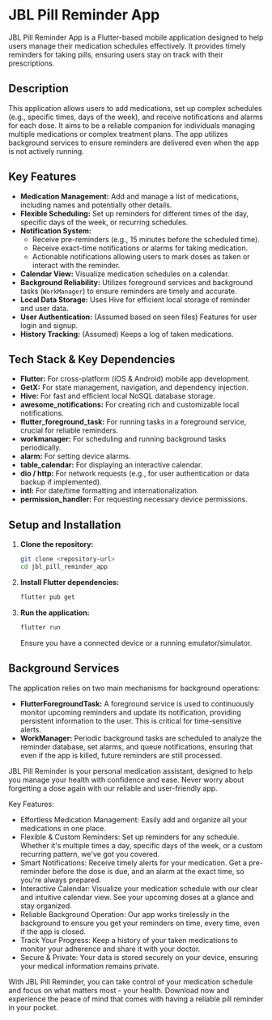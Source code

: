 # JBL Pill Reminder App

JBL Pill Reminder App is a Flutter-based mobile application designed to help users manage their
medication schedules effectively. It provides timely reminders for taking pills, ensuring users stay
on track with their prescriptions.

## Description

This application allows users to add medications, set up complex schedules (e.g., specific times,
days of the week), and receive notifications and alarms for each dose. It aims to be a reliable
companion for individuals managing multiple medications or complex treatment plans. The app utilizes
background services to ensure reminders are delivered even when the app is not actively running.

## Key Features

* **Medication Management:** Add and manage a list of medications, including names and potentially
  other details.
* **Flexible Scheduling:** Set up reminders for different times of the day, specific days of the
  week, or recurring schedules.
* **Notification System:**
    * Receive pre-reminders (e.g., 15 minutes before the scheduled time).
    * Receive exact-time notifications or alarms for taking medication.
    * Actionable notifications allowing users to mark doses as taken or interact with the reminder.
* **Calendar View:** Visualize medication schedules on a calendar.
* **Background Reliability:** Utilizes foreground services and background tasks (`WorkManager`) to
  ensure reminders are timely and accurate.
* **Local Data Storage:** Uses Hive for efficient local storage of reminder and user data.
* **User Authentication:** (Assumed based on seen files) Features for user login and signup.
* **History Tracking:** (Assumed) Keeps a log of taken medications.

## Tech Stack & Key Dependencies

* **Flutter:** For cross-platform (iOS & Android) mobile app development.
* **GetX:** For state management, navigation, and dependency injection.
* **Hive:** For fast and efficient local NoSQL database storage.
* **awesome_notifications:** For creating rich and customizable local notifications.
* **flutter_foreground_task:** For running tasks in a foreground service, crucial for reliable
  reminders.
* **workmanager:** For scheduling and running background tasks periodically.
* **alarm:** For setting device alarms.
* **table_calendar:** For displaying an interactive calendar.
* **dio / http:** For network requests (e.g., for user authentication or data backup if
  implemented).
* **intl:** For date/time formatting and internationalization.
* **permission_handler:** For requesting necessary device permissions.

## Setup and Installation

1. **Clone the repository:**
   ```bash
   git clone <repository-url>
   cd jbl_pill_reminder_app
   ```
2. **Install Flutter dependencies:**
   ```bash
   flutter pub get
   ```
3. **Run the application:**
   ```bash
   flutter run
   ```
   Ensure you have a connected device or a running emulator/simulator.

## Background Services

The application relies on two main mechanisms for background operations:

* **FlutterForegroundTask:** A foreground service is used to continuously monitor upcoming reminders
  and update its notification, providing persistent information to the user. This is critical for
  time-sensitive alerts.
* **WorkManager:** Periodic background tasks are scheduled to analyze the reminder database, set
  alarms, and queue notifications, ensuring that even if the app is killed, future reminders are
  still processed.

JBL Pill Reminder is your personal medication assistant, designed to help you manage your health with confidence and ease. Never worry about forgetting a dose again with our reliable and
user-friendly app.

Key Features:

 * Effortless Medication Management: Easily add and organize all your medications in one place.
 * Flexible & Custom Reminders: Set up reminders for any schedule. Whether it's multiple times a day, specific days of the week, or a custom recurring pattern, we've got you covered.
 * Smart Notifications: Receive timely alerts for your medication. Get a pre-reminder before the dose is due, and an alarm at the exact time, so you're always prepared.
 * Interactive Calendar: Visualize your medication schedule with our clear and intuitive calendar view. See your upcoming doses at a glance and stay organized.
 * Reliable Background Operation: Our app works tirelessly in the background to ensure you get your reminders on time, every time, even if the app is closed.
 * Track Your Progress: Keep a history of your taken medications to monitor your adherence and share it with your doctor.
 * Secure & Private: Your data is stored securely on your device, ensuring your medical information remains private.

With JBL Pill Reminder, you can take control of your medication schedule and focus on what matters most - your health. Download now and experience the peace of mind that comes with having a
reliable pill reminder in your pocket.